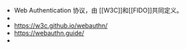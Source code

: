 - Web Authentication 协议，由 [[W3C]]和[[FIDO]]共同定义。
-
- https://w3c.github.io/webauthn/
- https://webauthn.guide/
-